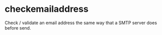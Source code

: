 # checkemailaddress
Check / validate an email address the same way that a SMTP server does before send.
